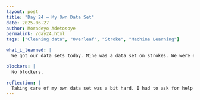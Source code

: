 ```yaml
---
layout: post
title: "Day 24 – My Own Data Set"
date: 2025-06-27
author: Moradeyo Adetosoye
permalink: /day24.html
tags: ["Cleaning data", "Overleaf", "Stroke", "Machine Learning"]

what_i_learned: |
  We got our data sets today. Mine was a data set on strokes. We were each told to clean up our data tests and get perform some metric calculations using various machine learning algorithms, such as ELM, SVM, KNN, Decision Tree, and Random Project. I spent most of the day trying to lcean up the data set, but in the end I got it done. After that, we had a meeting with our faculty mentor and graduate mentor, detailing our progress for the week.

blockers: |
  No blockers.

reflection: |
  Taking care of my own data set was a bit hard. I had to ask for help from my team members a lot, but it was rewarding. I also used overleaf to write down the results of my calculations, and I enjoy writing, so that was a nice break from coding. I'll probably finish the rest of the calculations next week, since I couldn't finish them today. 
---
```

